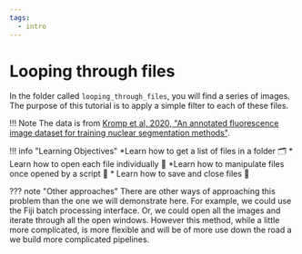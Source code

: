 ```yaml
---
tags:
  - intro
---
```

# Looping through files

In the folder called `looping_through_files`, you will find a series of images.
The purpose of this tutorial is to apply a simple filter to each of these files.

!!! Note
    The data is from [Kromp et al, 2020, "An annotated fluorescence image dataset for training nuclear segmentation methods"](https://www.nature.com/articles/s41597-020-00608-w).

!!! info "Learning Objectives"
    *Learn how to get a list of files in a folder :card_index_dividers:
    * Learn how to open each file individually :open_file_folder:
    *Learn how to manipulate files once opened by a script :scroll:
    * Learn how to save and close files :floppy_disk:

??? note "Other approaches"
    There are other ways of approaching this problem than the one we will
    demonstrate here. For example, we could use the Fiji batch processing
    interface. Or, we could open all the images and iterate through all the
    open windows. However this method, while a little more complicated, is more
    flexible and will be of more use down the road a we build more complicated
    pipelines.
